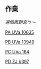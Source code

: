 ## 作業

*選個兩題寫ㄅ～*

[PA UVa 10635](http://domen111.github.io/UVa-Easy-Viewer/?10635)

[PB UVa 10949](http://domen111.github.io/UVa-Easy-Viewer/?10949)

[PC UVa 164](http://domen111.github.io/UVa-Easy-Viewer/?164)

[PD ZJ b397](https://zerojudge.tw/ShowProblem?problemid=b397)
